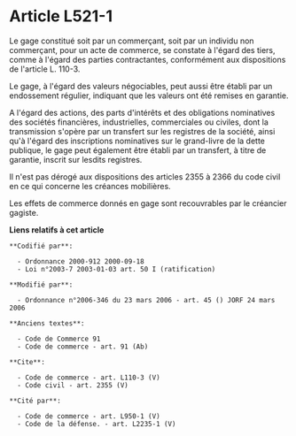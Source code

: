 # Article L521-1

Le gage constitué soit par un commerçant, soit par un individu non commerçant, pour un acte de commerce, se constate à
l'égard des tiers, comme à l'égard des parties contractantes, conformément aux dispositions de l'article L. 110-3. 

Le gage, à l'égard des valeurs négociables, peut aussi être établi par un endossement régulier, indiquant que les valeurs ont
été remises en garantie. 

A l'égard des actions, des parts d'intérêts et des obligations nominatives des sociétés financières, industrielles,
commerciales ou civiles, dont la transmission s'opère par un transfert sur les registres de la société, ainsi qu'à l'égard
des inscriptions nominatives sur le grand-livre de la dette publique, le gage peut également être établi par un transfert, à
titre de garantie, inscrit sur lesdits registres. 

Il n'est pas dérogé aux dispositions des articles 2355 à 2366 du code civil en ce qui concerne les créances mobilières. 

Les effets de commerce donnés en gage sont recouvrables par le créancier gagiste.

**Liens relatifs à cet article**

	**Codifié par**:

	  - Ordonnance 2000-912 2000-09-18
	  - Loi n°2003-7 2003-01-03 art. 50 I (ratification)

	**Modifié par**:

	  - Ordonnance n°2006-346 du 23 mars 2006 - art. 45 () JORF 24 mars 2006

	**Anciens textes**:

	  - Code de Commerce 91
	  - Code de commerce - art. 91 (Ab)

	**Cite**:

	  - Code de commerce - art. L110-3 (V)
	  - Code civil - art. 2355 (V)

	**Cité par**:

	  - Code de commerce - art. L950-1 (V)
	  - Code de la défense. - art. L2235-1 (V)
